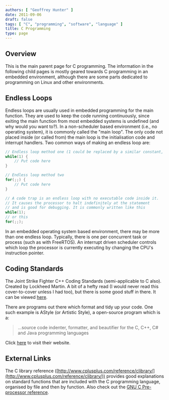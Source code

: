 ```yaml
---
authors: [ "Geoffrey Hunter" ]
date: 2011-09-06
draft: false
tags: [ "C", "programming", "software", "language" ]
title: C Programming
type: page
---
```


## Overview

This is the main parent page for C programming. The information in the following child pages is mostly geared towards C programming in an embedded environment, although there are some parts dedicated to programming on Linux and other environments.

## Endless Loops

Endless loops are usually used in embedded programming for the main function. They are used to keep the code running continuously, since exiting the main function from most embedded systems is undefined (and why would you want to?). In a non-scheduler based environment (i.e., no operating system), it is commonly called the "main loop". The only code not placed inside (or called from) the main loop is the initialisation code and interrupt handlers. Two common ways of making an endless loop are:

```c
// Endless loop method one (1 could be replaced by a similar constant, such as true)
while(1) {
    // Put code here
}

// Endless loop method two
for(;;) {
    // Put code here
}

// A code trap is an endless loop with no executable code inside it.
// It causes the processor to halt indefinitely at the statement
// and is good for debugging. It is commonly written like this
while(1);
// or this
for(;;);
```

In an embedded operating system based environment, there may be more than one endless loop. Typically, there is one per concurrent task or process (such as with FreeRTOS). An interrupt driven scheduler controls which loop the processor is currently executing by changing the CPU's instruction pointer.

## Coding Standards

The Joint Strike Fighter C++ Coding Standards (semi-applicable to C also). Created by Lockheed Martin. A bit of a hefty read (I would never read this cover-to-cover unless I had too), but there is some good stuff in there. It can be viewed [here](/programming/languages/c/c-naming-conventions/lockheed-martin-joint-strike-fighter-air-vehicle-cpp-coding-standards.pdf).

There are programs out there which format and tidy up your code. One such example is AStyle (or Artistic Style), a open-source program which is a:

<blockquote>...source code indenter, formatter, and beautifier for the C, C++, C# and Java programming languages</blockquote>

Click [here](http://astyle.sourceforge.net/) to visit their website.

## External Links

The C library reference ([http://www.cplusplus.com/reference/clibrary/](http://www.cplusplus.com/reference/clibrary/)) provides good explanations on standard functions that are included with the C programming language, organised by file and then by function. Also check out the [GNU C Pre-processor reference](http://gcc.gnu.org/onlinedocs/cpp.pdf).